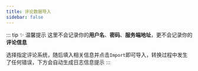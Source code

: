 ```yaml
---
title: 评论数据导入
sidebar: false
---
```


::: tip ✨ 温馨提示
这里不会记录你的**用户名**、**密码**、**服务端地址**，更不会记录你的**评论信息**

选择指定评论系统，随后填入相关信息并点击`Import`即可导入，转换过程中发生了任何错误，下方会自动生成日志信息提示
:::

<import />
